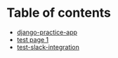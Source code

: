 # Table of contents

* [django-practice-app](README.md)
* [test page 1](test-page-1.md)
* [test-slack-integration](test-slack-integration.md)
